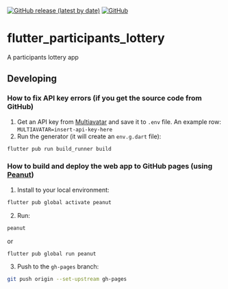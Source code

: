 <a href="https://github.com/areee/flutter_participants_lottery/releases"><img alt="GitHub release (latest by date)" src="https://img.shields.io/github/v/release/areee/flutter_participants_lottery"></a>
<a href="https://github.com/areee/flutter_participants_lottery/blob/main/LICENSE.md"><img alt="GitHub" src="https://img.shields.io/github/license/areee/flutter_participants_lottery"></a>

# flutter_participants_lottery

A participants lottery app

## Developing

### How to fix API key errors (if you get the source code from GitHub)

1. Get an API key from [Multiavatar](https://multiavatar.com/) and save it to `.env` file. An example row: `MULTIAVATAR=insert-api-key-here`
2. Run the generator (it will create an `env.g.dart` file):

```zsh
flutter pub run build_runner build
```

### How to build and deploy the web app to GitHub pages (using [Peanut](https://github.com/kevmoo/peanut.dart))

1. Install to your local environment:

```zsh
flutter pub global activate peanut
```

2. Run:

```zsh
peanut
```

or

```zsh
flutter pub global run peanut
```

3. Push to the `gh-pages` branch:

```zsh
git push origin --set-upstream gh-pages
```